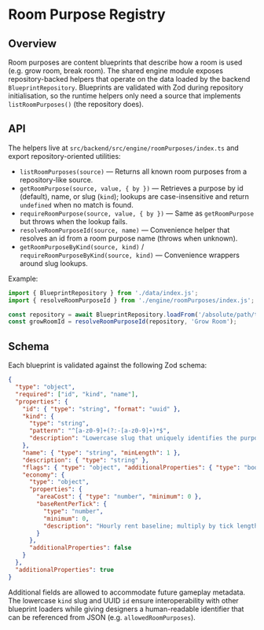 # Room Purpose Registry

## Overview

Room purposes are content blueprints that describe how a room is used (e.g. grow room, break room).
The shared engine module exposes repository-backed helpers that operate on the data loaded by the
backend `BlueprintRepository`. Blueprints are validated with Zod during repository initialisation, so
the runtime helpers only need a source that implements `listRoomPurposes()` (the repository does).

## API

The helpers live at `src/backend/src/engine/roomPurposes/index.ts` and export repository-oriented utilities:

- `listRoomPurposes(source)` — Returns all known room purposes from a repository-like source.
- `getRoomPurpose(source, value, { by })` — Retrieves a purpose by id (default), name, or slug
  (`kind`); lookups are case-insensitive and return `undefined` when no match is found.
- `requireRoomPurpose(source, value, { by })` — Same as `getRoomPurpose` but throws when the lookup
  fails.
- `resolveRoomPurposeId(source, name)` — Convenience helper that resolves an id from a room purpose
  name (throws when unknown).
- `getRoomPurposeByKind(source, kind)` / `requireRoomPurposeByKind(source, kind)` — Convenience
  wrappers around slug lookups.

Example:

```ts
import { BlueprintRepository } from './data/index.js';
import { resolveRoomPurposeId } from './engine/roomPurposes/index.js';

const repository = await BlueprintRepository.loadFrom('/absolute/path/to/data');
const growRoomId = resolveRoomPurposeId(repository, 'Grow Room');
```

## Schema

Each blueprint is validated against the following Zod schema:

```json
{
  "type": "object",
  "required": ["id", "kind", "name"],
  "properties": {
    "id": { "type": "string", "format": "uuid" },
    "kind": {
      "type": "string",
      "pattern": "^[a-z0-9]+(?:-[a-z0-9]+)*$",
      "description": "Lowercase slug that uniquely identifies the purpose"
    },
    "name": { "type": "string", "minLength": 1 },
    "description": { "type": "string" },
    "flags": { "type": "object", "additionalProperties": { "type": "boolean" } },
    "economy": {
      "type": "object",
      "properties": {
        "areaCost": { "type": "number", "minimum": 0 },
        "baseRentPerTick": {
          "type": "number",
          "minimum": 0,
          "description": "Hourly rent baseline; multiply by tick length in hours for per-tick cost"
        }
      },
      "additionalProperties": false
    }
  },
  "additionalProperties": true
}
```

Additional fields are allowed to accommodate future gameplay metadata. The lowercase `kind` slug and
UUID `id` ensure interoperability with other blueprint loaders while giving designers a human-readable
identifier that can be referenced from JSON (e.g. `allowedRoomPurposes`).
